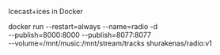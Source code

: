 Icecast+ices in Docker

docker run --restart=always --name=radio -d \
 --publish=8000:8000 --publish=8077:8077 \
 --volume=/mnt/music:/mnt/stream/tracks shurakenas/radio:v1
